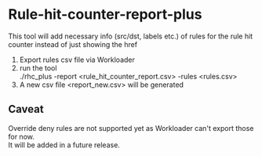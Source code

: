 # Rule-hit-counter-report-plus
This tool will add necessary info (src/dst, labels etc.) of rules for the rule hit counter instead of just showing the href

1. Export rules csv file via Workloader
2. run the tool    
   ./rhc_plus -report <rule_hit_counter_report.csv> -rules <rules.csv>
3. A new csv file <report_new.csv> will be generated

## Caveat
Override deny rules are not supported yet as Workloader can't export those for now.      
It will be added in a future release.
